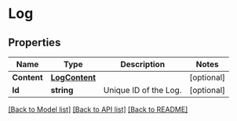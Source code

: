 # Log

## Properties

Name | Type | Description | Notes
------------ | ------------- | ------------- | -------------
**Content** | [**LogContent**](Log_content.md) |  | [optional] 
**Id** | **string** | Unique ID of the Log. | [optional] 

[[Back to Model list]](../README.md#documentation-for-models) [[Back to API list]](../README.md#documentation-for-api-endpoints) [[Back to README]](../README.md)


